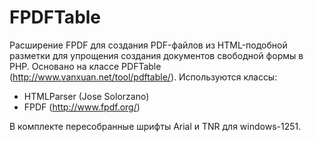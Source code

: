 # FPDFTable
Расширение FPDF для создания PDF-файлов из HTML-подобной разметки для упрощения создания документов свободной формы в PHP.
Основано на классе PDFTable (http://www.vanxuan.net/tool/pdftable/).
Используются классы:
* HTMLParser (Jose Solorzano)
* FPDF (http://www.fpdf.org/)

В комплекте пересобранные шрифты Arial и TNR для windows-1251.
